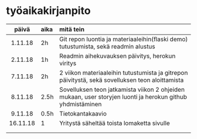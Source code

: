 # työaikakirjanpito

| päivä | aika | mitä tein  |
| :----:|:-----| :-----|
| 1.11.18|2h|Git repon luontia ja materiaaleihin(flaski demo) tutustumista, sekä readmin alustus|
|2.11.18|1h| Readmin aihekuvauksen päivitys, herokun viritys|
|7.11.18|2h |2 viikon materiaaleihin tutustumista ja gitrepon päivitystä, sekä sovelluksen teon aloittamista|
|8.11.18|2.5h|Sovelluksen teon jatkamista viikon 2 ohjeiden mukaan, user storyjen luonti ja herokun github yhdmistäminen |
|9.11.18|0.5h|Tietokantakaavio |
|16.11.18|1|Yritystä säheltää toista lomaketta sivulle |
||| |
||| |
